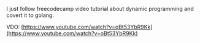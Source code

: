 I just follow  freecodecamp video tutorial about dynamic programming and covert it to golang.

VDO: [https://www.youtube.com/watch?v=oBt53YbR9Kk](https://www.youtube.com/watch?v=oBt53YbR9Kk)
